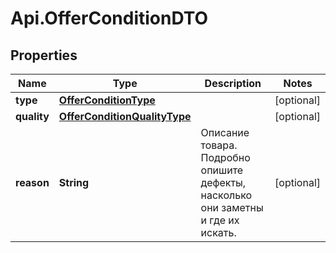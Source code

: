 # Api.OfferConditionDTO

## Properties

Name | Type | Description | Notes
------------ | ------------- | ------------- | -------------
**type** | [**OfferConditionType**](OfferConditionType.md) |  | [optional] 
**quality** | [**OfferConditionQualityType**](OfferConditionQualityType.md) |  | [optional] 
**reason** | **String** | Описание товара. Подробно опишите дефекты, насколько они заметны и где их искать.  | [optional] 



